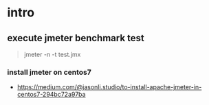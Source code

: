 # intro

## execute jmeter benchmark test
> jmeter -n -t test.jmx

### install jmeter on centos7
- https://medium.com/@jasonli.studio/to-install-apache-jmeter-in-centos7-294bc72a97ba
